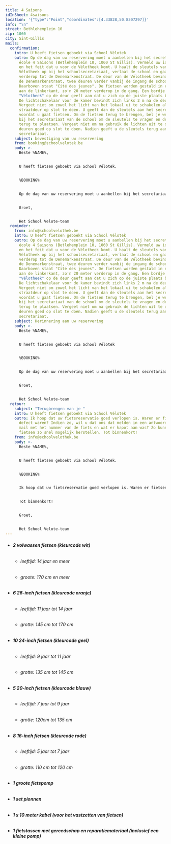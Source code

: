 ```yaml
---
title: 4 Saisons
idInSheet: 4saisons
location: '{"type":"Point","coordinates":[4.33828,50.8307297]}'
info: "\n"
street: Bethlehemplein 10
zip: 1060
city: Sint-Gillis
mails:
  confirmation:
    intro: U heeft fietsen geboekt via School Vélotek
    outro: Op de dag van uw reservering moet u aanbellen bij het secretariaat van
      école 4 Saisons (Betlehemplein 10, 1060 St Gillis). Vermeld uw identiteit
      en het feit dat u voor de Vélotheek komt. U haalt de sleutels van de
      Vélotheek op bij het schoolsecretariaat, verlaat de school en gaat iets
      verderop tot de Denemarkenstraat. De deur van de Vélotheek bevindt zich in
      de Denemarkenstraat, twee deuren verder vanbij de ingang de schoolpoort.
      Daarboven staat "Cité des jeunes". De fietsen worden gestald in een lokaal
      aan de linkerkant, zo'n 20 meter verderop in de gang. Een bordje
      "Vélotheek" op de deur geeft aan dat u zich op de juiste plaats bevindt.
      De lichtschakelaar voor de kamer bevindt zich links 2 m na de deur.
      Vergeet niet om zowel het licht van het lokaal ui te schakelen als de
      straatdeur op slot te doen. U geeft dan de sleutels aan het secretariaat
      voordat u gaat fietsen. Om de fietsen terug te brengen, bel je weer aan
      bij het secretariaat van de school om de sleutels te vragen en de fietsen
      terug te plaatsen. Vergeet niet om na gebruik de lichten uit te doen en de
      deuren goed op slot te doen. Nadien geeft u de sleutels terug aan het
      secretariaat. 
    subject: bevestiging van uw reservering
    from: booking@schoolvelotek.be
    body: >-
      Beste %NAME%,


      U heeft fietsen geboekt via School Vélotek.


      %BOOKING%


      Op de dag van uw reservering moet u aanbellen bij het secretariaat van école 4 Saisons (Betlehemplein 10, 1060 St Gillis). Vermeld uw identiteit en het feit dat u voor de Vélotheek komt. U haalt de sleutels van de Vélotheek op bij het schoolsecretariaat, verlaat de school en gaat iets verderop tot de Denemarkenstraat. De deur van de Vélotheek bevindt zich in de Denemarkenstraat, twee deuren verder vanbij de ingang de schoolpoort. Daarboven staat "Cité des jeunes". De fietsen worden gestald in een lokaal aan de linkerkant, zo'n 20 meter verderop in de gang. Een bordje "Vélotheek" op de deur geeft aan dat u zich op de juiste plaats bevindt. De lichtschakelaar voor de kamer bevindt zich links 2 m na de deur. Vergeet niet om zowel het licht van het lokaal ui te schakelen als de straatdeur op slot te doen. U geeft dan de sleutels aan het secretariaat voordat u gaat fietsen. Om de fietsen terug te brengen, bel je weer aan bij het secretariaat van de school om de sleutels te vragen en de fietsen terug te plaatsen. Vergeet niet om na gebruik de lichten uit te doen en de deuren goed op slot te doen. Nadien geeft u de sleutels terug aan het secretariaat. 


      Groet,


      Het School Velote-team
  reminder:
    from: info@schoolvelothek.be
    intro: U heeft fietsen geboekt via School Vélotek
    outro: Op de dag van uw reservering moet u aanbellen bij het secretariaat van
      école 4 Saisons (Betlehemplein 10, 1060 St Gillis). Vermeld uw identiteit
      en het feit dat u voor de Vélotheek komt. U haalt de sleutels van de
      Vélotheek op bij het schoolsecretariaat, verlaat de school en gaat iets
      verderop tot de Denemarkenstraat. De deur van de Vélotheek bevindt zich in
      de Denemarkenstraat, twee deuren verder vanbij de ingang de schoolpoort.
      Daarboven staat "Cité des jeunes". De fietsen worden gestald in een lokaal
      aan de linkerkant, zo'n 20 meter verderop in de gang. Een bordje
      "Vélotheek" op de deur geeft aan dat u zich op de juiste plaats bevindt.
      De lichtschakelaar voor de kamer bevindt zich links 2 m na de deur.
      Vergeet niet om zowel het licht van het lokaal ui te schakelen als de
      straatdeur op slot te doen. U geeft dan de sleutels aan het secretariaat
      voordat u gaat fietsen. Om de fietsen terug te brengen, bel je weer aan
      bij het secretariaat van de school om de sleutels te vragen en de fietsen
      terug te plaatsen. Vergeet niet om na gebruik de lichten uit te doen en de
      deuren goed op slot te doen. Nadien geeft u de sleutels terug aan het
      secretariaat. 
    subject: Herinnering aan uw reservering
    body: >-
      Beste %NAME%,


      U heeft fietsen geboekt via School Vélotek


      %BOOKING%


      Op de dag van uw reservering moet u aanbellen bij het secretariaat van école 4 Saisons (Betlehemplein 10, 1060 St Gillis). Vermeld uw identiteit en het feit dat u voor de Vélotheek komt. U haalt de sleutels van de Vélotheek op bij het schoolsecretariaat, verlaat de school en gaat iets verderop tot de Denemarkenstraat. De deur van de Vélotheek bevindt zich in de Denemarkenstraat, twee deuren verder vanbij de ingang de schoolpoort. Daarboven staat "Cité des jeunes". De fietsen worden gestald in een lokaal aan de linkerkant, zo'n 20 meter verderop in de gang. Een bordje "Vélotheek" op de deur geeft aan dat u zich op de juiste plaats bevindt. De lichtschakelaar voor de kamer bevindt zich links 2 m na de deur. Vergeet niet om zowel het licht van het lokaal ui te schakelen als de straatdeur op slot te doen. U geeft dan de sleutels aan het secretariaat voordat u gaat fietsen. Om de fietsen terug te brengen, bel je weer aan bij het secretariaat van de school om de sleutels te vragen en de fietsen terug te plaatsen. Vergeet niet om na gebruik de lichten uit te doen en de deuren goed op slot te doen. Nadien geeft u de sleutels terug aan het secretariaat. 


      Groet,


      Het School Velote-team
  retour:
    subject: "Terugbrengen van je "
    intro: U heeft fietsen geboekt via School Vélotek
    outro: Ik hoop dat uw fietsreservatie goed verlopen is. Waren er fietsen die
      defect waren? Indien zo, wil u dat ons dat melden in een antwoord op deze
      mail met het nummer van de fiets en wat er kapot aan was? Zo kunnen wij de
      fietsen zo snel mogelijk herstellen. Tot binnenkort!
    from: info@schoolvelothek.be
    body: >-
      Beste %NAME%,


      U heeft fietsen geboekt via School Vélotek.


      %BOOKING%


      Ik hoop dat uw fietsreservatie goed verlopen is. Waren er fietsen die defect waren? Indien zo, wil u dat ons dat melden in een antwoord op deze mail met het nummer van de fiets en wat er kapot aan was? Zo kunnen wij de fietsen zo snel mogelijk herstellen.


      Tot binnenkort!


      Groet,


      Het School Velote-team
---
```

* ###### **2 volwassen fietsen (kleurcode wit)**

  * ###### leeftijd: 14 jaar en meer
  * ###### groote: 170 cm en meer
* ###### **6 26-inch fietsen (kleurcode oranje)**

  * ###### leeftijd: 11 jaar tot 14 jaar
  * ###### grotte: 145 cm tot 170 cm
* ###### **10 24-inch fietsen (kleurcode geel)**

  * ###### leeftijd: 9 jaar tot 11 jaar
  * ###### grotte: 135 cm tot 145 cm
* ###### **5 20-inch fietsen (kleurcode blauw)**

  * ###### leeftijd: 7 jaar tot 9 jaar
  * ###### grotte: 120cm tot 135 cm
* ###### **8 16-inch fietsen (kleurcode rode)**

  * ###### leeftijd: 5 jaar tot 7 jaar
  * ###### grotte: 110 cm tot 120 cm
* ###### **1 groote fietspomp**
* ###### **1 set pionnen**
* ###### **1 x 10 meter kabel (voor het vastzetten van fietsen)**
* ###### **1 fietstassen met gereedschap en reparatiemateriaal (inclusief een kleine pomp)**